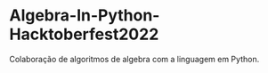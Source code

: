 # Algebra-In-Python-Hacktoberfest2022
Colaboração de algoritmos de algebra com a linguagem em Python.
